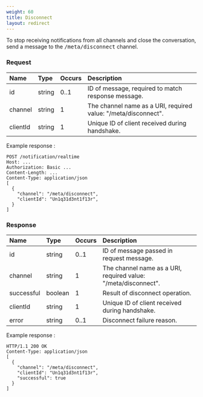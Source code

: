 ```yaml
---
weight: 60
title: Disconnect
layout: redirect
---
```


To stop receiving notifications from all channels and close the conversation, send a message to the <kbd>/meta/disconnect</kbd> channel.

### Request

|Name|Type|Occurs|Description|
|:---|:---|:-----|:----------|
|id|string|0..1|ID of message, required to match response message.|
|channel|string|1|The channel name as a URI, required value: "/meta/disconnect".|
|clientId|string|1|Unique ID of client received during handshake.|

Example response :

```http
POST /notification/realtime
Host: ...
Authorization: Basic ...
Content-Length: ...
Content-Type: application/json
[
  {
    "channel": "/meta/disconnect",
    "clientId": "Un1q31d3nt1f13r",
  }
]
```

### Response

|Name|Type|Occurs|Description|
|:---|:---|:-----|:----------|
|id|string|0..1|ID of message passed in request message.|
|channel|string|1|The channel name as a URI, required value: "/meta/disconnect".|
|successful|boolean|1|Result of disconnect operation.|
|clientId|string|1|Unique ID of client received during handshake.|
|error|string|0..1|Disconnect failure reason.|

Example response :

```http
HTTP/1.1 200 OK
Content-Type: application/json
[
  {
    "channel": "/meta/disconnect",
    "clientId": "Un1q31d3nt1f13r",
    "successful": true
  }
]
```
